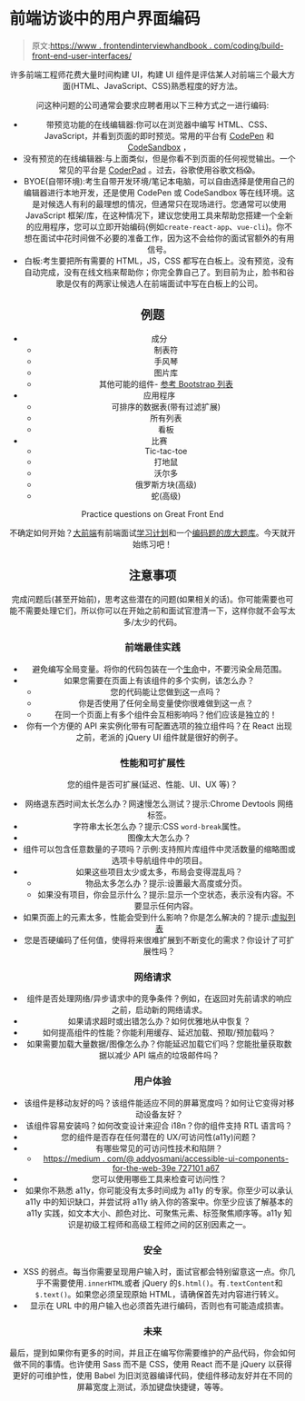 # 前端访谈中的用户界面编码

> 原文:[https://www . frontendinterviewhandbook . com/coding/build-front-end-user-interfaces/](https://www.frontendinterviewhandbook.com/coding/build-front-end-user-interfaces/)

<header>

许多前端工程师花费大量时间构建 UI，构建 UI 组件是评估某人对前端三个最大方面(HTML、JavaScript、CSS)熟悉程度的好方法。

问这种问题的公司通常会要求应聘者用以下三种方式之一进行编码:

*   带预览功能的在线编辑器:你可以在浏览器中编写 HTML、CSS、JavaScript，并看到页面的即时预览。常用的平台有 [CodePen](https://codepen.io) 和 [CodeSandbox](https://codesandbox.io/dashboard) ，
*   没有预览的在线编辑器:与上面类似，但是你看不到页面的任何视觉输出。一个常见的平台是 [CoderPad](https://coderpad.io/) 。过去，谷歌使用谷歌文档😱。
*   BYOE(自带环境):考生自带开发环境/笔记本电脑，可以自由选择是使用自己的编辑器进行本地开发，还是使用 CodePen 或 CodeSandbox 等在线环境。这是对候选人有利的最理想的情况，但通常只在现场进行。您通常可以使用 JavaScript 框架/库，在这种情况下，建议您使用工具来帮助您搭建一个全新的应用程序，您可以立即开始编码(例如`create-react-app`、`vue-cli`)。你不想在面试中花时间做不必要的准备工作，因为这不会给你的面试官额外的有用信号。
*   白板:考生要把所有需要的 HTML，JS，CSS 都写在白板上。没有预览，没有自动完成，没有在线文档来帮助你；你完全靠自己了。到目前为止，脸书和谷歌是仅有的两家让候选人在前端面试中写在白板上的公司。

## 例题[](#examples "Direct link to heading")

*   成分
    *   制表符
    *   手风琴
    *   图片库
    *   其他可能的组件- [参考 Bootstrap 列表](https://getbootstrap.com/docs/4.0/components/)
*   应用程序
    *   可排序的数据表(带有过滤扩展)
    *   所有列表
    *   看板
*   比赛
    *   Tic-tac-toe
    *   打地鼠
    *   沃尔多
    *   俄罗斯方块(高级)
    *   蛇(高级)

Practice questions on Great Front End

不确定如何开始？[大前端](https://www.greatfrontend.com/?fpr=frontendinterviewhandbook)有前端面试[学习计划](https://www.greatfrontend.com/get-started?fpr=frontendinterviewhandbook)和一个[编码题的庞大题库](https://www.greatfrontend.com/questions/coding?fpr=frontendinterviewhandbook)。今天就开始练习吧！

## 注意事项[](#considerations "Direct link to heading")

完成问题后(甚至开始前)，思考这些潜在的问题(如果相关的话)。你可能需要也可能不需要处理它们，所以你可以在开始之前和面试官澄清一下，这样你就不会写太多/太少的代码。

### 前端最佳实践[](#front-end-best-practices "Direct link to heading")

*   避免编写全局变量。将你的代码包装在一个[生命](https://developer.mozilla.org/en-US/docs/Glossary/IIFE)中，不要污染全局范围。
*   如果您需要在页面上有该组件的多个实例，该怎么办？
    *   您的代码能让您做到这一点吗？
    *   你是否使用了任何全局变量使你很难做到这一点？
    *   在同一个页面上有多个组件会互相影响吗？他们应该是独立的！
*   你有一个方便的 API 来实例化带有可配置选项的独立组件吗？在 React 出现之前，老派的 jQuery UI 组件就是很好的例子。

### 性能和可扩展性[](#performance-and-scalability "Direct link to heading")

您的组件是否可扩展(延迟、性能、UI、UX 等)？

*   网络退东西时间太长怎么办？网速慢怎么测试？提示:Chrome Devtools 网络标签。
*   字符串太长怎么办？提示:CSS `word-break`属性。
*   图像太大怎么办？
*   组件可以包含任意数量的子项吗？示例:支持照片库组件中灵活数量的缩略图或选项卡导航组件中的项目。
*   如果这些项目太少或太多，布局会变得混乱吗？
    *   物品太多怎么办？提示:设置最大高度或分页。
    *   如果没有项目，你会显示什么？提示:显示一个空状态，表示没有内容。不要显示任何内容。
*   如果页面上的元素太多，性能会受到什么影响？你是怎么解决的？提示:[虚拟列表](https://medium.com/outsystems-engineering/virtualizing-the-virtual-dom-pushing-react-further-d76a16e5f209)
*   您是否硬编码了任何值，使得将来很难扩展到不断变化的需求？你设计了可扩展性吗？

### 网络请求[](#network-requests "Direct link to heading")

*   组件是否处理网络/异步请求中的竞争条件？例如，在返回对先前请求的响应之前，启动新的网络请求。
*   如果请求超时或出错怎么办？如何优雅地从中恢复？
*   如何提高组件的性能？你能利用缓存、延迟加载、预取/预加载吗？
*   如果需要加载大量数据/图像怎么办？你能延迟加载它们吗？您能批量获取数据以减少 API 端点的垃圾邮件吗？

### 用户体验[](#user-experience "Direct link to heading")

*   该组件是移动友好的吗？该组件能适应不同的屏幕宽度吗？如何让它变得对移动设备友好？
*   该组件容易安装吗？如何改变设计来迎合 i18n？你的组件支持 RTL 语言吗？
*   您的组件是否存在任何潜在的 UX/可访问性(a11y)问题？
*   有哪些常见的可访问性技术和陷阱？
    *   [https://medium . com/@ addyosmani/accessible-ui-components-for-the-web-39e 727101 a67](https://medium.com/@addyosmani/accessible-ui-components-for-the-web-39e727101a67)
*   您可以使用哪些工具来检查可访问性？
*   如果你不熟悉 a11y，你可能没有太多时间成为 a11y 的专家。你至少可以承认 a11y 中的知识缺口，并尝试将 a11y 纳入你的答案中。你至少应该了解基本的 a11y 实践，如文本大小、颜色对比、可聚焦元素、标签聚焦顺序等。a11y 知识是初级工程师和高级工程师之间的区别因素之一。

### 安全[](#security "Direct link to heading")

*   XSS 的弱点。每当你需要呈现用户输入时，面试官都会特别留意这一点。你几乎不需要使用`.innerHTML`或者 jQuery 的`$.html()`。有`.textContent`和`$.text()`。如果您必须呈现原始 HTML，请确保首先对内容进行转义。
*   显示在 URL 中的用户输入也必须首先进行编码，否则也有可能造成损害。

### 未来[](#future "Direct link to heading")

最后，提到如果你有更多的时间，并且正在编写你需要维护的产品代码，你会如何做不同的事情。也许使用 Sass 而不是 CSS，使用 React 而不是 jQuery 以获得更好的可维护性，使用 Babel 为旧浏览器编译代码，使组件移动友好并在不同的屏幕宽度上测试，添加键盘快捷键，等等。

</header>